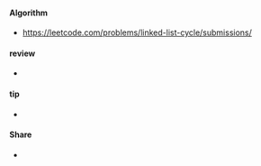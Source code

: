 
#### Algorithm
  - https://leetcode.com/problems/linked-list-cycle/submissions/
  

#### review
  - 
  
  
#### tip
   - 

  
#### Share
  - 
  
